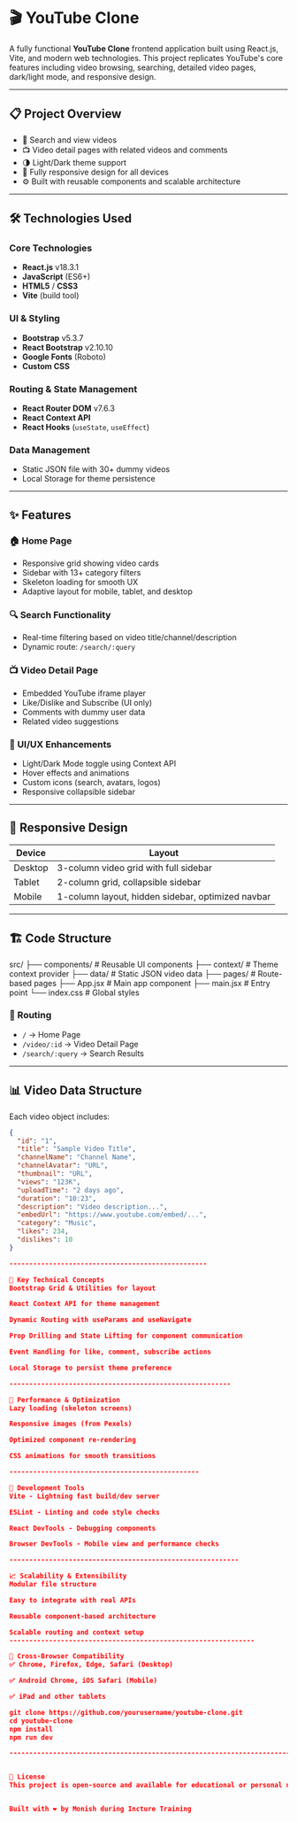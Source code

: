 # 🎬 YouTube Clone

A fully functional **YouTube Clone** frontend application built using React.js, Vite, and modern web technologies. This project replicates YouTube's core features including video browsing, searching, detailed video pages, dark/light mode, and responsive design.

---

## 📋 Project Overview

- 🔎 Search and view videos
- 📺 Video detail pages with related videos and comments
- 🌗 Light/Dark theme support
- 📱 Fully responsive design for all devices
- ⚙️ Built with reusable components and scalable architecture

---

## 🛠️ Technologies Used

### Core Technologies
- **React.js** v18.3.1
- **JavaScript** (ES6+)
- **HTML5** / **CSS3**
- **Vite** (build tool)

### UI & Styling
- **Bootstrap** v5.3.7
- **React Bootstrap** v2.10.10
- **Google Fonts** (Roboto)
- **Custom CSS**

### Routing & State Management
- **React Router DOM** v7.6.3
- **React Context API**
- **React Hooks** (`useState`, `useEffect`)

### Data Management
- Static JSON file with 30+ dummy videos
- Local Storage for theme persistence

---

## ✨ Features

### 🏠 Home Page
- Responsive grid showing video cards
- Sidebar with 13+ category filters
- Skeleton loading for smooth UX
- Adaptive layout for mobile, tablet, and desktop

### 🔍 Search Functionality
- Real-time filtering based on video title/channel/description
- Dynamic route: `/search/:query`

### 📺 Video Detail Page
- Embedded YouTube iframe player
- Like/Dislike and Subscribe (UI only)
- Comments with dummy user data
- Related video suggestions

### 🎨 UI/UX Enhancements
- Light/Dark Mode toggle using Context API
- Hover effects and animations
- Custom icons (search, avatars, logos)
- Responsive collapsible sidebar

---

## 📱 Responsive Design

| Device      | Layout                                           |
|-------------|--------------------------------------------------|
| Desktop     | 3-column video grid with full sidebar            |
| Tablet      | 2-column grid, collapsible sidebar               |
| Mobile      | 1-column layout, hidden sidebar, optimized navbar|

---

## 🏗️ Code Structure

src/
├── components/ # Reusable UI components
├── context/ # Theme context provider
├── data/ # Static JSON video data
├── pages/ # Route-based pages
├── App.jsx # Main app component
├── main.jsx # Entry point
└── index.css # Global styles


### 🔁 Routing
- `/` → Home Page
- `/video/:id` → Video Detail Page
- `/search/:query` → Search Results

---

## 📊 Video Data Structure

Each video object includes:

```json
{
  "id": "1",
  "title": "Sample Video Title",
  "channelName": "Channel Name",
  "channelAvatar": "URL",
  "thumbnail": "URL",
  "views": "123K",
  "uploadTime": "2 days ago",
  "duration": "10:23",
  "description": "Video description...",
  "embedUrl": "https://www.youtube.com/embed/...",
  "category": "Music",
  "likes": 234,
  "dislikes": 10
}

--------------------------------------------------

🎯 Key Technical Concepts
Bootstrap Grid & Utilities for layout

React Context API for theme management

Dynamic Routing with useParams and useNavigate

Prop Drilling and State Lifting for component communication

Event Handling for like, comment, subscribe actions

Local Storage to persist theme preference

--------------------------------------------------------

🚀 Performance & Optimization
Lazy loading (skeleton screens)

Responsive images (from Pexels)

Optimized component re-rendering

CSS animations for smooth transitions

------------------------------------------------

🔧 Development Tools
Vite - Lightning fast build/dev server

ESLint - Linting and code style checks

React DevTools - Debugging components

Browser DevTools - Mobile view and performance checks

----------------------------------------------------------

📈 Scalability & Extensibility
Modular file structure

Easy to integrate with real APIs

Reusable component-based architecture

Scalable routing and context setup
--------------------------------------------------------------

📱 Cross-Browser Compatibility
✅ Chrome, Firefox, Edge, Safari (Desktop)

✅ Android Chrome, iOS Safari (Mobile)

✅ iPad and other tablets

git clone https://github.com/yourusername/youtube-clone.git
cd youtube-clone
npm install
npm run dev

-----------------------------------------------------------------------


📜 License
This project is open-source and available for educational or personal use.


Built with ❤️ by Monish during Incture Training

